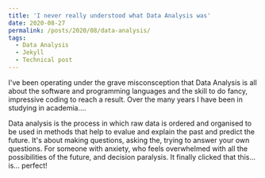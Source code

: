 ```yaml
---
title: 'I never really understood what Data Analysis was'
date: 2020-08-27
permalink: /posts/2020/08/data-analysis/
tags:
  - Data Analysis
  - Jekyll
  - Technical post
---
```


I've been operating under the grave misconsception that Data Analysis is all about the software and programming languages and the skill to do fancy, impressive coding to reach a result. Over the many years I have been in studying in academia....

Data analysis is the process in which raw data is ordered and organised to be used in methods that help to evalue and explain the past and predict the future. It's about making questions, asking the, trying to answer your own questions. For someone with anxiety, who feels overwhelmed with all the possibilities of the future, and decision paralysis. It finally clicked that this... is... perfect! 

